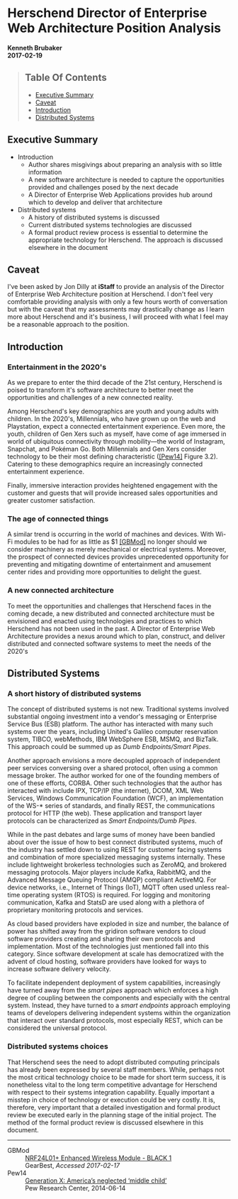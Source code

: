 <!-- markdownlint-disable first-line-h1  -->
<!--
 cSpell:ignore herschend herschend's xers snapchat pokéman united's
 cSpell:ignore tibco corba dcom msmq brokerless amqp mqtt rtos
-->

# Herschend Director of Enterprise Web Architecture Position Analysis


**Kenneth Brubaker<br>
2017-02-19**

<!-- markdownlint-disable ul-style -->

> ## Table Of Contents
> - [Executive Summary](#executive-summary)
> - [Caveat](#caveat)
> - [Introduction](#introduction)
> - [Distributed Systems](#distributed-systems)

<!-- markdownlint-enable ul-style -->

## Executive Summary

- Introduction
  - Author shares misgivings about preparing an analysis with so little
    information
  - A new software architecture is needed to capture the opportunities
    provided and challenges posed by the next decade
  - A Director of Enterprise Web Applications provides hub around which
    to develop and deliver that architecture
- Distributed systems
  - A history of distributed systems is discussed
  - Current distributed systems technologies are discussed
  - A formal product review process is essential to determine the
    appropriate technology for Herschend. The approach is discussed
    elsewhere in the document

## Caveat

I've been asked by Jon Dilly at **iStaff** to provide an analysis of the
Director of Enterprise Web Architecture position at Herschend. I don't
feel very comfortable providing analysis with only a few hours worth of
conversation but with the caveat that my assessments may drastically
change as I learn more about Herschend and it's business, I will proceed
with what I feel may be a reasonable approach to the position.

## Introduction

### Entertainment in the 2020's

As we prepare to enter the third decade of the 21st century, Herschend
is poised to transform it's software architecture to better meet the
opportunities and challenges of a new connected reality.

Among Herschend's key demographics are youth and young adults with
children. In the 2020's, Millennials, who have grown up on the web
and Playstation, expect a connected entertainment experience. Even more,
the youth, children of Gen Xers such as myself, have come of age
immersed in world of ubiquitous connectivity through mobility—the world
of Instagram, Snapchat, and Pokéman Go. Both Millennials and Gen Xers
consider technology to be their most defining characteristic
([\[Pew14\]][Pew14] Figure 3.2). Catering to these demographics
require an increasingly connected entertainment experience.

Finally, immersive interaction provides heightened engagement with the
customer and guests that will provide increased sales opportunities and
greater customer satisfaction.

### The age of connected things

A similar trend is occurring in the world of machines and devices. With
Wi-Fi modules to be had for as little as $1 [\[GBMod\]][GBMod] no longer
should we consider machinery as merely mechanical or electrical systems.
Moreover, the prospect of connected devices provides unprecedented
opportunity for preventing and mitigating downtime of entertainment
and amusement center rides and providing more opportunities to delight
the guest.

### A new connected architecture

To meet the opportunities and challenges that Herschend faces in the
coming decade, a new distributed and connected architecture must be
envisioned and enacted using technologies and practices to which Herschend
has not been used in the past. A Director of Enterprise Web Architecture
provides a nexus around which to plan, construct, and deliver
distributed and connected software systems to meet the needs of the 2020's

## Distributed Systems

### A short history of distributed systems

The concept of distributed systems is not new. Traditional systems
involved substantial ongoing investment into a vendor's messaging or
Enterprise Service Bus (ESB) platform. The author has interacted
with many such systems over the years, including United's Galileo computer
reservation system, TIBCO, webMethods, IBM WebSphere ESB, MSMQ, and BizTalk.
This approach could be summed up as *Dumb Endpoints/Smart Pipes*.

Another approach envisions a more decoupled approach of independent peer
services conversing over a shared protocol, often using a common message
broker. The author worked for one of the founding members of one of
these efforts, CORBA. Other such technologies that the author has
interacted with include IPX, TCP/IP (the internet), DCOM, XML Web Services,
Windows Communication Foundation (WCF), an implementation of the WS-*
series of standards, and finally REST, the communications protocol for
HTTP (the web). These application and transport layer protocols can be
characterized as *Smart Endpoints/Dumb Pipes*.

While in the past debates and large sums of money have been bandied
about over the issue of how to best connect distributed systems, much of
the industry has settled down to using REST for customer facing systems
and combination of more specialized messaging systems internally. These
include lightweight brokerless technologies such as ZeroMQ, and brokered
messaging protocols. Major players include Kafka, RabbitMQ, and the
Advanced Message Queuing Protocol (AMQP) compliant ActiveMQ. For device
networks, i.e., Internet of Things (IoT), MQTT often used unless
real-time operating system (RTOS) is required. For logging and monitoring
communication, Kafka and StatsD are used along with a plethora of
proprietary monitoring protocols and services.

As cloud based providers have exploded in size and number, the balance
of power has shifted away from the gridiron software vendors to cloud
software providers creating and sharing their own protocols and
implementation. Most of the technologies just mentioned fall into this
category. Since software development at scale has democratized with the
advent of cloud hosting, software providers have looked for ways to
increase software delivery velocity.

To facilitate independent deployment of system capabilities,
increasingly have turned away from the *smart pipes* approach which
enforces a high degree of coupling between the components and especially
with the central system. Instead, they have turned to a
*smart endpoints* approach employing teams of developers delivering
independent systems within the organization that interact over standard
protocols, most especially REST, which can be considered the universal protocol.

### Distributed systems choices

That Herschend sees the need to adopt distributed computing principals
has already been expressed by several staff members. While, perhaps not
the most critical technology choice to be made for short term success,
it is nonetheless vital to the long term competitive advantage for
Herschend with respect to their systems integration capability. Equally
important a misstep in choice of technology or execution could be very
costly. It is, therefore, very important that a detailed investigation
and formal product review be executed early in the planning stage of the
initial project. The method of the formal product review is discussed
elsewhere in this document.

---

<dl>
  <dt>GBMod</dt>
  <dd>
    <a href="http://www.gearbest.com/transmitters-receivers-module/pp_218375.html?currency=USD&vip=760186&gclid=CjwKEAiAoaXFBRCNhautiPvnqzoSJABzHd6hYmyPQi13nlt5vRc7fABB9Pm2dAl1qRAbDFvsmDx2UxoCh7Dw_wcB">
      NRF24L01+ Enhanced Wireless Module  -  BLACK 1</a><br/>
    GearBest, <i>Accessed 2017-02-17</i>
  </dd>
  <dt>Pew14</dt>
  <dd>
    <a href="http://www.pewresearch.org/fact-tank/2014/06/05/generation-x-americas-neglected-middle-child/">
      Generation X: America’s neglected ‘middle child’</a><br/>
    Pew Research Center, 2014-06-14
  </dd>
</dl>

[GBMod]: http://www.gearbest.com/transmitters-receivers-module/pp_218375.html?currency=USD&vip=760186&gclid=CjwKEAiAoaXFBRCNhautiPvnqzoSJABzHd6hYmyPQi13nlt5vRc7fABB9Pm2dAl1qRAbDFvsmDx2UxoCh7Dw_wcB
[Pew14]: http://www.pewresearch.org/fact-tank/2014/06/05/generation-x-americas-neglected-middle-child/